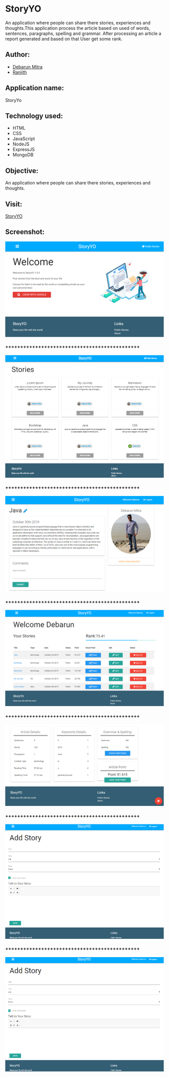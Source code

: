 # StoryYO
An application where people can share there stories, experiences and thoughts.This application process the article based on used of words, sentences, paragraphs, spelling and grammar. After processing an article a report generated and based on that User get some rank.
## Author:
- [Debarun Mitra](https://github.com/DebarunMitra)
- [Ranjith](https://github.com/ranjithckumar)
## Application name: 
StoryYo
## Technology used: 
 - HTML
 - CSS
 - JavaScript
 - NodeJS
 - ExpressJS
 - MongoDB
## Objective: 
An application where people can share there stories, experiences and thoughts.
## Visit:
[StoryYO](https://storyyo.herokuapp.com/)
## Screenshot:
![shot1](images/welcome.PNG)
#### +++++++++++++++++++++++++++++++++++++++++++++
![shot2](images/publicStory.PNG)
#### +++++++++++++++++++++++++++++++++++++++++++++
![shot3](images/showStory.PNG)
#### +++++++++++++++++++++++++++++++++++++++++++++
![shot4](images/dashboard.PNG)
#### +++++++++++++++++++++++++++++++++++++++++++++
![shot5](images/articleDetails.PNG)
#### +++++++++++++++++++++++++++++++++++++++++++++
![shot6](images/writeStory.PNG)
#### +++++++++++++++++++++++++++++++++++++++++++++
![shot4](images/writeStory.PNG)
